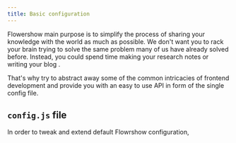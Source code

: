```yaml
---
title: Basic configuration
---
```

Flowershow main purpose is to simplify the process of sharing your knowledge with the world as much as possible. We don't want you to rack your brain trying to solve the same problem many of us have already solved before. Instead, you could spend time making your research notes or writing your blog .

That's why try to abstract away some of the common intricacies of frontend development and provide you with an easy to use API in form of the single config file.

## `config.js` file



In order to tweak and extend default Flowrshow configuration, 